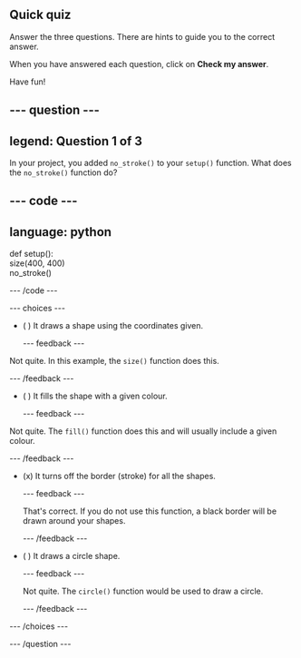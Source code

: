 ## Quick quiz

Answer the three questions. There are hints to guide you to the correct answer.

When you have answered each question, click on **Check my answer**.

Have fun!

--- question ---
---
legend: Question 1 of 3
---
In your project, you added `no_stroke()` to your `setup()` function. What does the `no_stroke()` function do?

--- code ---
---
language: python
---

def setup():   
  size(400, 400)      
  no_stroke()  
  
--- /code ---

--- choices ---

- ( ) It draws a shape using the coordinates given.

  --- feedback ---

Not quite. In this example, the `size()` function does this.

  --- /feedback ---

- ( ) It fills the shape with a given colour.

  --- feedback ---

Not quite. The `fill()` function does this and will usually include a given colour.

  --- /feedback ---

- (x) It turns off the border (stroke) for all the shapes.

  --- feedback ---

  That's correct. If you do not use this function, a black border will be drawn around your shapes.

  --- /feedback ---

- ( ) It draws a circle shape.

  --- feedback ---

  Not quite. The `circle()` function would be used to draw a circle.

  --- /feedback ---

--- /choices ---

--- /question ---
